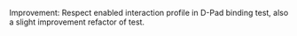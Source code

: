 Improvement: Respect enabled interaction profile in D-Pad binding test, also
a slight improvement refactor of test.
